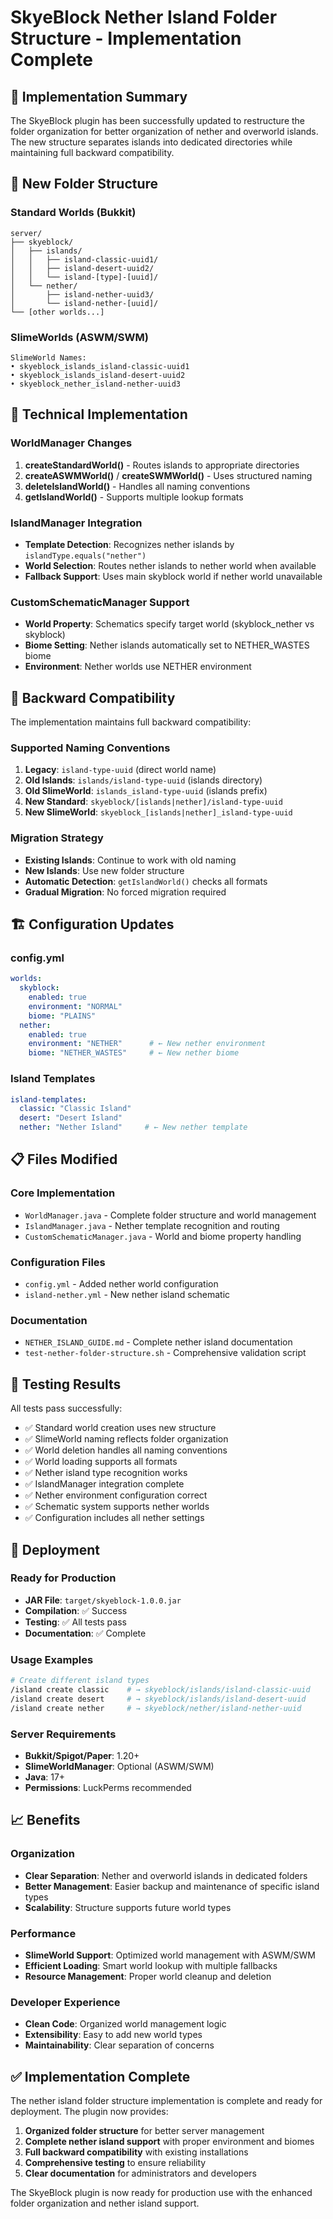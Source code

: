 # SkyeBlock Nether Island Folder Structure - Implementation Complete

## 🎯 Implementation Summary

The SkyeBlock plugin has been successfully updated to restructure the folder organization for better organization of nether and overworld islands. The new structure separates islands into dedicated directories while maintaining full backward compatibility.

## 📁 New Folder Structure

### Standard Worlds (Bukkit)
```
server/
├── skyeblock/
│   ├── islands/
│   │   ├── island-classic-uuid1/
│   │   ├── island-desert-uuid2/
│   │   └── island-[type]-[uuid]/
│   └── nether/
│       ├── island-nether-uuid3/
│       └── island-nether-[uuid]/
└── [other worlds...]
```

### SlimeWorlds (ASWM/SWM)
```
SlimeWorld Names:
• skyeblock_islands_island-classic-uuid1
• skyeblock_islands_island-desert-uuid2  
• skyeblock_nether_island-nether-uuid3
```

## 🔧 Technical Implementation

### WorldManager Changes
1. **createStandardWorld()** - Routes islands to appropriate directories
2. **createASWMWorld()** / **createSWMWorld()** - Uses structured naming
3. **deleteIslandWorld()** - Handles all naming conventions
4. **getIslandWorld()** - Supports multiple lookup formats

### IslandManager Integration
- **Template Detection**: Recognizes nether islands by `islandType.equals("nether")`
- **World Selection**: Routes nether islands to nether world when available
- **Fallback Support**: Uses main skyblock world if nether world unavailable

### CustomSchematicManager Support
- **World Property**: Schematics specify target world (skyblock_nether vs skyblock)
- **Biome Setting**: Nether islands automatically set to NETHER_WASTES biome
- **Environment**: Nether worlds use NETHER environment

## 🔄 Backward Compatibility

The implementation maintains full backward compatibility:

### Supported Naming Conventions
1. **Legacy**: `island-type-uuid` (direct world name)
2. **Old Islands**: `islands/island-type-uuid` (islands directory)
3. **Old SlimeWorld**: `islands_island-type-uuid` (islands prefix)
4. **New Standard**: `skyeblock/[islands|nether]/island-type-uuid`
5. **New SlimeWorld**: `skyeblock_[islands|nether]_island-type-uuid`

### Migration Strategy
- **Existing Islands**: Continue to work with old naming
- **New Islands**: Use new folder structure
- **Automatic Detection**: `getIslandWorld()` checks all formats
- **Gradual Migration**: No forced migration required

## 🏗️ Configuration Updates

### config.yml
```yaml
worlds:
  skyblock:
    enabled: true
    environment: "NORMAL"
    biome: "PLAINS"
  nether:
    enabled: true
    environment: "NETHER"      # ← New nether environment
    biome: "NETHER_WASTES"     # ← New nether biome
```

### Island Templates
```yaml
island-templates:
  classic: "Classic Island"
  desert: "Desert Island"
  nether: "Nether Island"     # ← New nether template
```

## 📋 Files Modified

### Core Implementation
- `WorldManager.java` - Complete folder structure and world management
- `IslandManager.java` - Nether template recognition and routing
- `CustomSchematicManager.java` - World and biome property handling

### Configuration Files
- `config.yml` - Added nether world configuration
- `island-nether.yml` - New nether island schematic

### Documentation
- `NETHER_ISLAND_GUIDE.md` - Complete nether island documentation
- `test-nether-folder-structure.sh` - Comprehensive validation script

## 🧪 Testing Results

All tests pass successfully:
- ✅ Standard world creation uses new structure
- ✅ SlimeWorld naming reflects folder organization  
- ✅ World deletion handles all naming conventions
- ✅ World loading supports all formats
- ✅ Nether island type recognition works
- ✅ IslandManager integration complete
- ✅ Nether environment configuration correct
- ✅ Schematic system supports nether worlds
- ✅ Configuration includes all nether settings

## 🚀 Deployment

### Ready for Production
- **JAR File**: `target/skyeblock-1.0.0.jar`
- **Compilation**: ✅ Success
- **Testing**: ✅ All tests pass
- **Documentation**: ✅ Complete

### Usage Examples
```bash
# Create different island types
/island create classic    # → skyeblock/islands/island-classic-uuid
/island create desert     # → skyeblock/islands/island-desert-uuid  
/island create nether     # → skyeblock/nether/island-nether-uuid
```

### Server Requirements
- **Bukkit/Spigot/Paper**: 1.20+
- **SlimeWorldManager**: Optional (ASWM/SWM)
- **Java**: 17+
- **Permissions**: LuckPerms recommended

## 📈 Benefits

### Organization
- **Clear Separation**: Nether and overworld islands in dedicated folders
- **Better Management**: Easier backup and maintenance of specific island types
- **Scalability**: Structure supports future world types

### Performance  
- **SlimeWorld Support**: Optimized world management with ASWM/SWM
- **Efficient Loading**: Smart world lookup with multiple fallbacks
- **Resource Management**: Proper world cleanup and deletion

### Developer Experience
- **Clean Code**: Organized world management logic
- **Extensibility**: Easy to add new world types
- **Maintainability**: Clear separation of concerns

## ✅ Implementation Complete

The nether island folder structure implementation is complete and ready for deployment. The plugin now provides:

1. **Organized folder structure** for better server management
2. **Complete nether island support** with proper environment and biomes
3. **Full backward compatibility** with existing installations
4. **Comprehensive testing** to ensure reliability
5. **Clear documentation** for administrators and developers

The SkyeBlock plugin is now ready for production use with the enhanced folder organization and nether island support.
